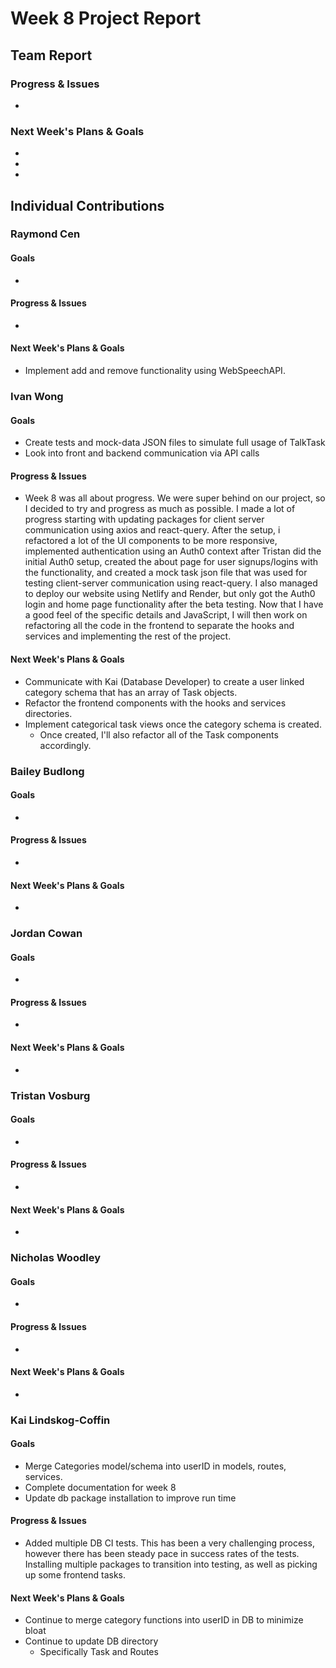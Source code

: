 # Week 8 Project Report

## Team Report

### Progress & Issues

* 

### Next Week's Plans & Goals

* 
* 
* 


## Individual Contributions

### Raymond Cen

#### Goals

* 

#### Progress & Issues

* 

#### Next Week's Plans & Goals

* Implement add and remove functionality using WebSpeechAPI.


### Ivan Wong

#### Goals

* Create tests and mock-data JSON files to simulate full usage of TalkTask
* Look into front and backend communication via API calls

#### Progress & Issues

* Week 8 was all about progress. We were super behind on our project, so I decided to try and progress as much as possible. I made a lot of progress starting with updating packages for client server communication using axios and react-query. After the setup, i refactored a lot of the UI components to be more responsive, implemented authentication using an Auth0 context after Tristan did the initial Auth0 setup, created the about page for user signups/logins with the functionality, and created a mock task json file that was used for testing client-server communication using react-query. I also managed to deploy our website using Netlify and Render, but only got the Auth0 login and home page functionality after the beta testing. Now that I have a good feel of the specific details and JavaScript, I will then work on refactoring all the code in the frontend to separate the hooks and services and implementing the rest of the project.

#### Next Week's Plans & Goals

* Communicate with Kai (Database Developer) to create a user linked category schema that has an array of Task objects.
* Refactor the frontend components with the hooks and services directories.
* Implement categorical task views once the category schema is created.
  * Once created, I'll also refactor all of the Task components accordingly.

### Bailey Budlong

#### Goals

* 

#### Progress & Issues

* 

#### Next Week's Plans & Goals

* 

### Jordan Cowan

#### Goals

* 

#### Progress & Issues

* 

#### Next Week's Plans & Goals

* 

### Tristan Vosburg

#### Goals

* 

#### Progress & Issues

* 

#### Next Week's Plans & Goals

* 

### Nicholas Woodley

#### Goals

* 

#### Progress & Issues

* 

#### Next Week's Plans & Goals

* 
### Kai Lindskog-Coffin

#### Goals

* Merge Categories model/schema into userID in models, routes, services.
* Complete documentation for week 8
* Update db package installation to improve run time

#### Progress & Issues

* Added multiple DB CI tests. This has been a very challenging process, however there has been steady pace in success rates of the tests. 
  Installing multiple packages to transition into testing, as well as picking up some frontend tasks. 

#### Next Week's Plans & Goals

* Continue to merge category functions into userID in DB to minimize bloat
* Continue to update DB directory
    * Specifically Task and Routes